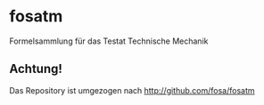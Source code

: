 fosatm
======

Formelsammlung für das Testat Technische Mechanik

Achtung! 
--------
Das Repository ist umgezogen nach http://github.com/fosa/fosatm
